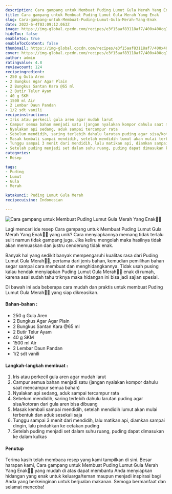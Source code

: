 ```yaml
---
description: Cara gampang untuk Membuat Puding Lumut Gula Merah Yang Enak"
title: Cara gampang untuk Membuat Puding Lumut Gula Merah Yang Enak
slug: Cara-gampang-untuk-Membuat-Puding-Lumut-Gula-Merah-Yang-Enak
date: 2022-6-4T03:09:12.063Z
image: https://img-global.cpcdn.com/recipes/e3f15aaf83118af7/400x400cq70/photo.jpg
hideToc: false
enableToc: true
enableTocContent: false
thumbnail: https://img-global.cpcdn.com/recipes/e3f15aaf83118af7/400x400cq70/photo.jpg
cover: https://img-global.cpcdn.com/recipes/e3f15aaf83118af7/400x400cq70/photo.jpg
author: admin
ratingvalue: 4.8
reviewcount: 124
recipeingredient:
- 250 g Gula Aren
- 2 Bungkus Agar Agar Plain
- 2 Bungkus Santan Kara @65 ml
- 2 Butir Telur Ayam
- 40 g SKM
- 1500 ml Air
- 2 Lembar Daun Pandan
- 1/2 sdt vanili
recipeinstructions:
- Iris atau perkecil gula aren agar mudah larut
- Campur semua bahan menjadi satu (jangan nyalakan kompor dahulu saat mencampur semua bahan)
- Nyalakan api sedang, aduk sampai tercampur rata
- Sebelum mendidih, saring terlebih dahulu larutan puding agar sisa/kotoran dari gula aren bisa dibuang
- Masak kembali sampai mendidih, setelah mendidih lumut akan mulai terbentuk dan aduk sesekali saja
- Tunggu sampai 3 menit dari mendidih, lalu matikan api, diamkan sampai dingin, lalu pindahkan ke cetakan puding
- Setelah puding menjadi set dalam suhu ruang, puding dapat dimasukan ke dalam kulkas
categories:
- Resep

tags:
- Puding
- Lumut
- Gula
- Merah

katakunci: Puding Lumut Gula Merah
recipecuisine: Indonesian

---
```


![Cara gampang untuk Membuat Puding Lumut Gula Merah Yang Enak👩‍🍳](https://img-global.cpcdn.com/recipes/e3f15aaf83118af7/400x400cq70/photo.jpg)

Lagi mencari ide resep Cara gampang untuk Membuat Puding Lumut Gula Merah Yang Enak👩‍🍳 yang unik? Cara menyiapkannya memang tidak terlalu sulit namun tidak gampang juga. Jika keliru mengolah maka hasilnya tidak akan memuaskan dan justru cenderung tidak enak.

Banyak hal yang sedikit banyak mempengaruhi kualitas rasa dari Puding Lumut Gula Merah👩‍🍳, pertama dari jenis bahan, kemudian pemilihan bahan segar sampai cara membuat dan menghidangkannya. Tidak usah pusing kalau hendak menyiapkan Puding Lumut Gula Merah👩‍🍳 enak di rumah, karena asal sudah tahu triknya maka hidangan ini bisa jadi sajian spesial.

Di bawah ini ada beberapa cara mudah dan praktis untuk membuat Puding Lumut Gula Merah👩‍🍳 yang siap dikreasikan.

<!--inarticleads1-->

#### Bahan-bahan :

- 250 g Gula Aren
- 2 Bungkus Agar Agar Plain
- 2 Bungkus Santan Kara @65 ml
- 2 Butir Telur Ayam
- 40 g SKM
- 1500 ml Air
- 2 Lembar Daun Pandan
- 1/2 sdt vanili

<!--inarticleads2-->

#### Langkah-langkah membuat :

1. Iris atau perkecil gula aren agar mudah larut
1. Campur semua bahan menjadi satu (jangan nyalakan kompor dahulu saat mencampur semua bahan)
1. Nyalakan api sedang, aduk sampai tercampur rata
1. Sebelum mendidih, saring terlebih dahulu larutan puding agar sisa/kotoran dari gula aren bisa dibuang
1. Masak kembali sampai mendidih, setelah mendidih lumut akan mulai terbentuk dan aduk sesekali saja
1. Tunggu sampai 3 menit dari mendidih, lalu matikan api, diamkan sampai dingin, lalu pindahkan ke cetakan puding
1. Setelah puding menjadi set dalam suhu ruang, puding dapat dimasukan ke dalam kulkas

#### Penutup

Terima kasih telah membaca resep yang kami tampilkan di sini. Besar harapan kami, Cara gampang untuk Membuat Puding Lumut Gula Merah Yang Enak👩‍🍳 yang mudah di atas dapat membantu Anda menyiapkan hidangan yang enak untuk keluarga/teman maupun menjadi inspirasi bagi Anda yang berkeinginan untuk berjualan makanan. Semoga bermanfaat dan selamat mencoba!